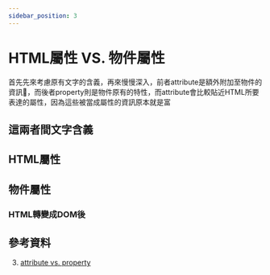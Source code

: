 ```yaml
---
sidebar_position: 3
---
```


# HTML屬性 VS. 物件屬性


首先先來考慮原有文字的含義，再來慢慢深入，前者attribute是額外附加至物件的資訊，而後者property則是物件原有的特性，而attribute會比較貼近HTML所要表達的屬性，因為這些被當成屬性的資訊原本就是富

## 這兩者間文字含義


## HTML屬性

## 物件屬性

### HTML轉變成DOM後



## 參考資料
3. [attribute vs. property](https://www.researchgate.net/post/What-are-the-differences-between-attribute-and-properties)